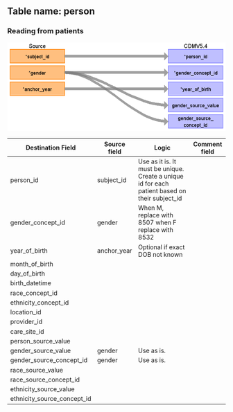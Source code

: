 ## Table name: person

### Reading from patients

![](md_files/image1.png)

| Destination Field | Source field | Logic | Comment field |
| --- | --- | --- | --- |
| person_id | subject_id | Use as it is. It must be unique.  Create a unique id for each patient based on their subject_id |  |
| gender_concept_id | gender | When M, replace with 8507 when F replace with 8532 |  |
| year_of_birth | anchor_year | Optional if exact DOB not known |  |
| month_of_birth |  |  |  |
| day_of_birth |  |  |  |
| birth_datetime |  |  |  |
| race_concept_id |  |  |  |
| ethnicity_concept_id |  |  |  |
| location_id |  |  |  |
| provider_id |  |  |  |
| care_site_id |  |  |  |
| person_source_value |  |  |  |
| gender_source_value | gender | Use as is. |  |
| gender_source_concept_id | gender | Use as is. |  |
| race_source_value |  |  |  |
| race_source_concept_id |  |  |  |
| ethnicity_source_value |  |  |  |
| ethnicity_source_concept_id |  |  |  |

